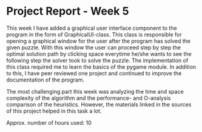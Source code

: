 # Project Report - Week 5

This week I have added a graphical user interface component to the program in the form of GraphicalUI-class. This class is responsible for opening a graphical window for the user after the program has solved the given puzzle. With this window the user can proceed step by step the optimal solution path by clicking space everytime he/she wants to see the following step the solver took to solve the puzzle. The implementation of this class required me to learn the basics of the pygame module. In addition to this, I have peer reviewed one project and continued to improve the documentation of the program.

The most challenging part this week was analyzing the time and space complexity of the algorithm and the performance- and O-analysis comparison of the heuristics. However, the materials linked in the sources of this project helped in this task a lot.

Approx. number of hours used: 10
